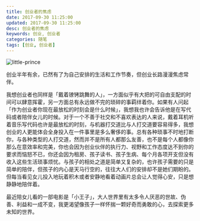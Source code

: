 ```yaml
---
title: 创业者的焦虑
date: 2017-09-30 11:25:00
updated: 2017-09-30 11:25:00
desc: 创业者的焦虑
keywords: 创业, 创业者
categories: 随笔
tags: [创业, 创业者]
---
```


![little-prince](/images/little-prince.jpg)

创业半年有余，已然有了为自己安排的生活和工作节奏，但创业长路漫漫焦虑常伴。

<!--more-->

我想创业者也同样是「戴着镣铐跳舞的人」，一方面似乎有大把的可自由支配的时间可以肆意挥霍，另一方面总有永远做不完的琐碎的事羁绊着你。如果有人问起「作为创业者你现在最放松的时刻会是什么时候」，我想我也许会告诉他是在写代码或者陪伴女儿的时候。对于一个不善于社交和不喜欢表达的人来说，戴着耳机听着音乐写代码也许是最放松的时刻，与机器打交道比与人打交道要容易得多，我想创业的人更能体会全身投入在一件事里是多么奢侈的事。总有各种琐事不时地打断你，与各种类型的人打交道，然而并不是所有人都那么友善，也不是每个人都像你那么在意效率和完美，你也会因为创业伙伴的执行力、视野和工作态度达不到你的要求而恼怒不已，你还会因为租房、孩子读书、孩子生病、每个月各项开支但没有收入这些生活琐事烦忧。与孩子的相处之道是简单又复杂的，也许孩子需要的只是简单的陪伴，但孩子的内心是天马行空的，往往大人们的安排却不是她们期盼的。但每当看见女儿投入地玩着积木或者安静地看着动画片总会让人觉得心安，只是想静静地陪伴着。

最近陪女儿看的一部电影是「小王子」，大人世界里有太多令人厌恶的世故、伪善、利益和一成不变，我更渴望像孩子一样怀揣一颗好奇而勇敢的心，去探索更多未知的世界。